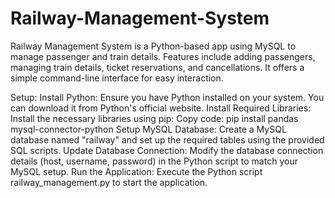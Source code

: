 # Railway-Management-System
Railway Management System is a Python-based app using MySQL to manage passenger and train details. Features include adding passengers, managing train details, ticket reservations, and cancellations. It offers a simple command-line interface for easy interaction.

Setup:
Install Python: Ensure you have Python installed on your system. You can download it from Python's official website.
Install Required Libraries: Install the necessary libraries using pip:
Copy code:
pip install pandas mysql-connector-python
Setup MySQL Database: Create a MySQL database named "railway" and set up the required tables using the provided SQL scripts.
Update Database Connection: Modify the database connection details (host, username, password) in the Python script to match your MySQL setup.
Run the Application: Execute the Python script railway_management.py to start the application.
